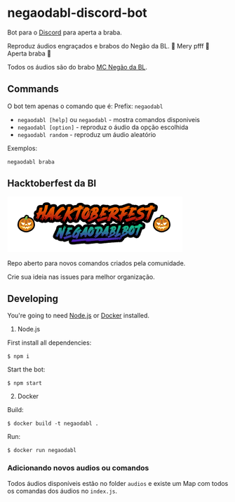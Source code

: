 # negaodabl-discord-bot
Bot para o [Discord](https://discord.com/new) para aperta a braba.

Reproduz áudios engraçados e brabos do Negão da BL. 🎵 Mery pfff 🎵 Aperta braba 🎵

Todos os áudios são do brabo [MC Negão da BL](https://www.youtube.com/channel/UCUlU4ipnSw0JCX2j7VI0FGg).

## Commands

O bot tem apenas o comando que é: 
Prefix: `negaodabl`

- `negaodabl [help]` ou `negaodabl` - mostra comandos disponiveis
- `negaodabl [option]` - reproduz o áudio da opção escolhida
- `negaodabl random` - reproduz um áudio aleatório

Exemplos: 
```shell
negaodabl braba
```

## Hacktoberfest da Bl
![hacktober](./hacktoberfestdabl.png)

Repo aberto para novos comandos criados pela comunidade.

Crie sua ideia nas issues para melhor organização.

## Developing

You're going to need [Node.js](https://nodejs.org/en/) or [Docker](https://docs.docker.com/desktop/) installed.

1. Node.js

First install all dependencies:
```shell
$ npm i
```

Start the bot:
```shell
$ npm start
```

2. Docker

Build:

```shell
$ docker build -t negaodabl .
```

Run:

```shell
$ docker run negaodabl
````

### Adicionando novos audios ou comandos

Todos áudios disponíveis estão no folder `audios` e existe um Map com todos os comandas dos áudios no `index.js`.